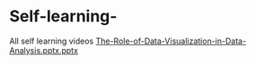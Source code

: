 # Self-learning-
All self learning videos
[The-Role-of-Data-Visualization-in-Data-Analysis.pptx.pptx](https://github.com/user-attachments/files/23178399/The-Role-of-Data-Visualization-in-Data-Analysis.pptx.pptx)
